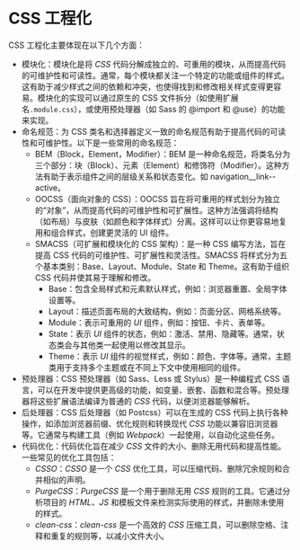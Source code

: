 # CSS 工程化

CSS 工程化主要体现在以下几个方面：

- 模块化：模块化是将 *CSS* 代码分解成独立的、可重用的模块，从而提高代码的可维护性和可读性。通常，每个模块都关注一个特定的功能或组件的样式。这有助于减少样式之间的依赖和冲突，也使得找到和修改相关样式变得更容易。模块化的实现可以通过原生的 CSS 文件拆分（如使用扩展名`.module.css`），或使用预处理器（如 Sass 的 @import 和 @use）的功能来实现。 
- 命名规范：为 CSS 类名和选择器定义一致的命名规范有助于提高代码的可读性和可维护性。以下是一些常用的命名规范：
  - BEM（Block，Element，Modifier）：BEM 是一种命名规范，将类名分为三个部分：块（Block）、元素（Element）和修饰符（Modifier）。这种方法有助于表示组件之间的层级关系和状态变化。如 navigation__link--active。
  - OOCSS（面向对象的 CSS）：OOCSS 旨在将可重用的样式划分为独立的“对象”，从而提高代码的可维护性和可扩展性。这种方法强调将结构（如布局）与皮肤（如颜色和字体样式）分离。这样可以让你更容易地复用和组合样式，创建更灵活的 UI 组件。
  - SMACSS（可扩展和模块化的 CSS 架构）：是一种 CSS 编写方法，旨在提高 CSS 代码的可维护性、可扩展性和灵活性。SMACSS 将样式分为五个基本类别：Base、Layout、Module、State 和 Theme。这有助于组织 CSS 代码并使其易于理解和修改。
    - Base：包含全局样式和元素默认样式，例如：浏览器重置、全局字体设置等。
    - Layout：描述页面布局的大致结构，例如：页面分区、网格系统等。
    - Module：表示可重用的 *UI* 组件，例如：按钮、卡片、表单等。
    - State：表示 *UI* 组件的状态，例如：激活、禁用、隐藏等。通常，状态类会与其他类一起使用以修改其显示。
    - Theme：表示 *UI* 组件的视觉样式，例如：颜色、字体等。通常，主题类用于支持多个主题或在不同上下文中使用相同的组件。
- 预处理器：CSS 预处理器（如 Sass、Less 或 Stylus）是一种编程式 CSS 语言，可以在开发中提供更高级的功能，如变量、嵌套、函数和混合等。预处理器将这些扩展语法编译为普通的 *CSS* 代码，以便浏览器能够解析。
- 后处理器：CSS 后处理器（如 Postcss）可以在生成的 CSS 代码上执行各种操作，如添加浏览器前缀、优化规则和转换现代 *CSS* 功能以兼容旧浏览器等。它通常与构建工具（例如 *Webpack*）一起使用，以自动化这些任务。
- 代码优化：代码优化旨在减少 *CSS* 文件的大小、删除无用代码和提高性能。一些常见的优化工具包括：
  - *CSSO*：*CSSO* 是一个 *CSS* 优化工具，可以压缩代码、删除冗余规则和合并相似的声明。
  - *PurgeCSS*：*PurgeCSS* 是一个用于删除无用 *CSS* 规则的工具。它通过分析项目的 *HTML、JS* 和模板文件来检测实际使用的样式，并删除未使用的样式。
  - *clean-css*：*clean-css* 是一个高效的 *CSS* 压缩工具，可以删除空格、注释和重复的规则等，以减小文件大小。







